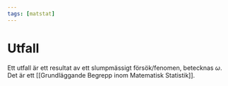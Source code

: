 ```yaml
---
tags: [matstat]
---
```

# Utfall
Ett utfall är ett resultat av ett slumpmässigt försök/fenomen, betecknas $\omega$. Det är ett [[Grundläggande Begrepp inom Matematisk Statistik]].